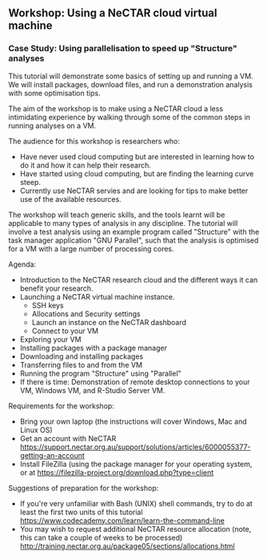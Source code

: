 

## Workshop: Using a NeCTAR cloud virtual machine 

### Case Study: Using parallelisation to speed up "Structure" analyses

This tutorial will demonstrate some basics of setting up and running a VM. We will install packages, download files, and run a demonstration analysis with some optimisation tips.

The aim of the workshop is to make using a NeCTAR cloud a less intimidating experience by walking through some of the common steps in running analyses on a VM.

The audience for this workshop is researchers who:

- Have never used cloud computing but are interested in learning how to do it and how it can help their research.
- Have started using cloud computing, but are finding the learning curve steep.
- Currently use NeCTAR servies and are looking for tips to make better use of the available resources.

The workshop will teach generic skills, and the tools learnt will be applicable to many types of analysis in any discipline. The tutorial will involve a test analysis using an example program called "Structure" with the task manager application "GNU Parallel", such that the analysis is optimised for a VM with a large number of processing cores.

Agenda:

- Introduction to the NeCTAR research cloud and the different ways it can benefit your research.
- Launching a NeCTAR virtual machine instance.
  - SSH keys
  - Allocations and Security settings
  - Launch an instance on the NeCTAR dashboard
  - Connect to your VM
- Exploring your VM
- Installing packages with a package manager
- Downloading and installing packages
- Transferring files to and from the VM
- Running the program "Structure" using "Parallel"
- If there is time: Demonstration of remote desktop connections to your VM, Windows VM, and R-Studio Server VM.

Requirements for the workshop:

- Bring your own laptop (the instructions will cover Windows, Mac and Linux OS)
- Get an account with NeCTAR <https://support.nectar.org.au/support/solutions/articles/6000055377-getting-an-account>
- Install FileZilla (using the package manager for your operating system, or at  <https://filezilla-project.org/download.php?type=client>

Suggestions of preparation for the workshop:

- If you're very unfamiliar with Bash (UNIX) shell commands, try to do at least the first two units of this tutorial <https://www.codecademy.com/learn/learn-the-command-line>
- You may wish to request additional NeCTAR resource allocation (note, this can take a couple of weeks to be processed) <http://training.nectar.org.au/package05/sections/allocations.html>

